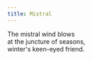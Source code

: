 ```yaml
---
title: Mistral
---
```


The mistral wind blows<br/>
at the juncture of seasons,<br/>
winter's keen-eyed friend.